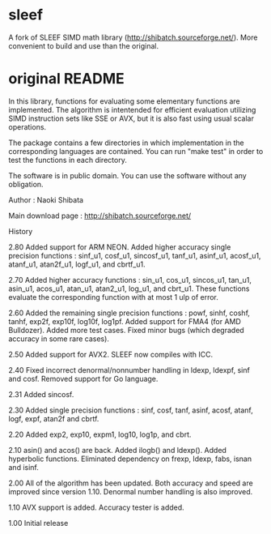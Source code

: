 # sleef
A fork of SLEEF SIMD math library (http://shibatch.sourceforge.net/). More convenient to build and use than the original.

# original README
In this library, functions for evaluating some elementary functions
are implemented. The algorithm is intentended for efficient evaluation
utilizing SIMD instruction sets like SSE or AVX, but it is also fast
using usual scalar operations.

The package contains a few directories in which implementation in the
corresponding languages are contained. You can run "make test" in
order to test the functions in each directory.

The software is in public domain. You can use the software without any
obligation.


Author : Naoki Shibata

Main download page : http://shibatch.sourceforge.net/



History

2.80 Added support for ARM NEON. Added higher accuracy single
precision functions : sinf_u1, cosf_u1, sincosf_u1, tanf_u1, asinf_u1,
acosf_u1, atanf_u1, atan2f_u1, logf_u1, and cbrtf_u1.

2.70 Added higher accuracy functions : sin_u1, cos_u1, sincos_u1,
tan_u1, asin_u1, acos_u1, atan_u1, atan2_u1, log_u1, and
cbrt_u1. These functions evaluate the corresponding function with at
most 1 ulp of error.

2.60 Added the remaining single precision functions : powf, sinhf,
coshf, tanhf, exp2f, exp10f, log10f, log1pf. Added support for FMA4
(for AMD Bulldozer). Added more test cases. Fixed minor bugs (which
degraded accuracy in some rare cases).

2.50 Added support for AVX2. SLEEF now compiles with ICC.

2.40 Fixed incorrect denormal/nonnumber handling in ldexp, ldexpf,
sinf and cosf. Removed support for Go language.

2.31 Added sincosf.

2.30 Added single precision functions : sinf, cosf, tanf, asinf,
acosf, atanf, logf, expf, atan2f and cbrtf.

2.20 Added exp2, exp10, expm1, log10, log1p, and cbrt.

2.10 asin() and acos() are back. Added ilogb() and ldexp(). Added
hyperbolic functions.  Eliminated dependency on frexp, ldexp, fabs,
isnan and isinf.

2.00 All of the algorithm has been updated. Both accuracy and speed
are improved since version 1.10. Denormal number handling is also
improved.

1.10 AVX support is added. Accuracy tester is added.

1.00 Initial release
